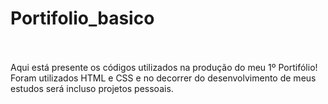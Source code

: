 # Portifolio_basico
<br><br>
Aqui está presente os códigos utilizados na produção do meu 1º Portifólio! <br>
Foram utilizados HTML e CSS e no decorrer do desenvolvimento de meus estudos será incluso projetos pessoais.
